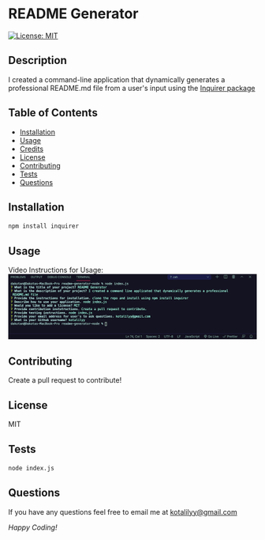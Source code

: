 # README Generator

[![License: MIT](https://img.shields.io/badge/License-MIT-yellow.svg)](https://opensource.org/licenses/MIT)

## Description

I created a command-line application that dynamically generates a professional README.md file from a user's input using the [Inquirer package](https://www.npmjs.com/package/inquirer)

## Table of Contents

  - [Installation](#installation)
  - [Usage](#usage)
  - [Credits](#credits)
  - [License](#license)
  - [Contributing](#contributing)
  - [Tests](#tests)
  - [Questions](#questions)

## Installation

```bash
npm install inquirer
``` 

## Usage

Video Instructions for Usage: 
![screenshot](/images/readmegen.PNG)

## Contributing 

Create a pull request to contribute!
 
## License

MIT

## Tests

```bash
node index.js
```

## Questions

If you have any questions feel free to email me at kotalilyy@gmail.com

_Happy Coding!_
